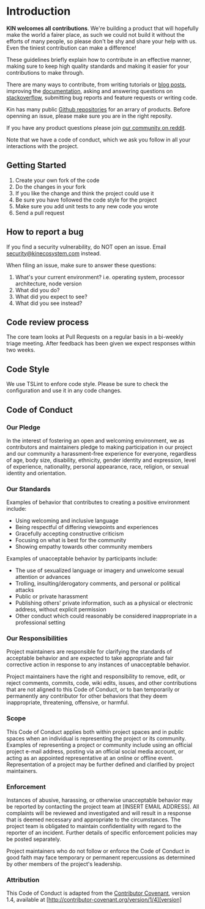 # Introduction

**KIN welcomes all contributions**. We're building a product that will hopefully make the world a fairer place,
as such we could not build it without the efforts of many people,
so please don't be shy and share your help with us. Even the tiniest contribution can make a difference!

These guidelines briefly explain how to contribute in an effective manner, making sure to keep high
quality standards and making it easier for your contributions to make through.

There are many ways to contribute, from writing tutorials or [blog posts](https://medium.com/kinblog), improving the [documentation](https://partners.kinecosystem.com), asking and answering questions on [stackoverflow](https://stackoverflow.com/questions/tagged/kin), submitting bug reports and feature requests or writing code.

Kin has many public [Github repositories](https://github.com/kinecosystem) for an arrary of products. Before openning an issue, please make sure you are in the right reposity. 

If you have any product questions please join [our community on reddit](https://www.reddit.com/r/KinFoundation/).

Note that we have a code of conduct, which we ask you follow in all your interactions with the project.

## Getting Started

1. Create your own fork of the code
1. Do the changes in your fork
1. If you like the change and think the project could use it 
2. Be sure you have followed the code style for the project
2. Make sure you add unit tests to any new code you wrote
2. Send a pull request

## How to report a bug

If you find a security vulnerability, do NOT open an issue. Email security@kinecosystem.com instead.

When filing an issue, make sure to answer these questions:
1. What's your current environment? i.e. operating system, processor architecture, node version
1. What did you do?
1. What did you expect to see?
1. What did you see instead?

## Code review process

The core team looks at Pull Requests on a regular basis in a bi-weekly triage meeting. After feedback has been given we expect responses within two weeks.

## Code Style

We use TSLint to enfore code style. Please be sure to check the configuration and use it in any code changes.

## Code of Conduct

### Our Pledge

In the interest of fostering an open and welcoming environment, we as
contributors and maintainers pledge to making participation in our project and
our community a harassment-free experience for everyone, regardless of age, body
size, disability, ethnicity, gender identity and expression, level of experience,
nationality, personal appearance, race, religion, or sexual identity and
orientation.

### Our Standards

Examples of behavior that contributes to creating a positive environment
include:

* Using welcoming and inclusive language
* Being respectful of differing viewpoints and experiences
* Gracefully accepting constructive criticism
* Focusing on what is best for the community
* Showing empathy towards other community members

Examples of unacceptable behavior by participants include:

* The use of sexualized language or imagery and unwelcome sexual attention or
advances
* Trolling, insulting/derogatory comments, and personal or political attacks
* Public or private harassment
* Publishing others' private information, such as a physical or electronic
  address, without explicit permission
* Other conduct which could reasonably be considered inappropriate in a
  professional setting

### Our Responsibilities

Project maintainers are responsible for clarifying the standards of acceptable
behavior and are expected to take appropriate and fair corrective action in
response to any instances of unacceptable behavior.

Project maintainers have the right and responsibility to remove, edit, or
reject comments, commits, code, wiki edits, issues, and other contributions
that are not aligned to this Code of Conduct, or to ban temporarily or
permanently any contributor for other behaviors that they deem inappropriate,
threatening, offensive, or harmful.

### Scope

This Code of Conduct applies both within project spaces and in public spaces
when an individual is representing the project or its community. Examples of
representing a project or community include using an official project e-mail
address, posting via an official social media account, or acting as an appointed
representative at an online or offline event. Representation of a project may be
further defined and clarified by project maintainers.

### Enforcement

Instances of abusive, harassing, or otherwise unacceptable behavior may be
reported by contacting the project team at [INSERT EMAIL ADDRESS]. All
complaints will be reviewed and investigated and will result in a response that
is deemed necessary and appropriate to the circumstances. The project team is
obligated to maintain confidentiality with regard to the reporter of an incident.
Further details of specific enforcement policies may be posted separately.

Project maintainers who do not follow or enforce the Code of Conduct in good
faith may face temporary or permanent repercussions as determined by other
members of the project's leadership.

### Attribution

This Code of Conduct is adapted from the [Contributor Covenant][homepage], version 1.4,
available at [http://contributor-covenant.org/version/1/4][version]

[homepage]: http://contributor-covenant.org
[version]: http://contributor-covenant.org/version/1/4/
